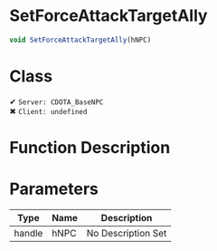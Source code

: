 # SetForceAttackTargetAlly
```js
void SetForceAttackTargetAlly(hNPC)
```
# Class
✔ `Server: CDOTA_BaseNPC`  
✖ `Client: undefined`  

# Function Description

# Parameters
Type|Name|Description
--|--|--
handle|hNPC|No Description Set
